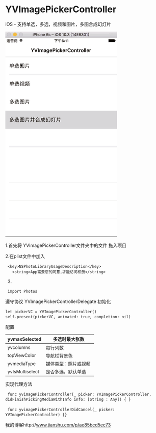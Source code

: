 # YVImagePickerController
iOS -  支持单选，多选，视频和图片，多图合成幻灯片

![image](https://github.com/Yvent/YVImagePickerController/blob/master/Resource/YVImagePickerController.gif)

1.首先将 YVImagePickerController文件夹中的文件 拖入项目

2.在plist文件中加入

 ````
  <key>NSPhotoLibraryUsageDescription</key>
    <string>App需要您的同意,才能访问相册</string>
````
3.
````
 import Photos
````
遵守协议 YVImagePickerControllerDelegate
初始化
````
let pickerVC = YVImagePickerController()
self.present(pickerVC, animated: true, completion: nil)
````
配置

  | yvmaxSelected | 多选时最大张数 |
| --- | --- |
| yvcolumns | 每行列数 |
| topViewColor | 导航栏背景色 |
| yvmediaType  | 媒体类型：照片或视频  |
| yvIsMultiselect | 是否多选，默认单选  |

实现代理方法 
````
 func yvimagePickerController(_ picker: YVImagePickerController, didFinishPickingMediaWithInfo info: [String : Any]) { }
    
 func yvimagePickerControllerDidCancel(_ picker: YVImagePickerController) {}
````
我的博客http://www.jianshu.com/p/ae85bcd5ec73

